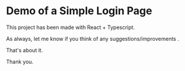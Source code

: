 # Demo of a Simple Login Page

This project has been made with React + Typescript.

As always, let me know if you think of any suggestions/improvements .

That's about it. 

Thank you.
